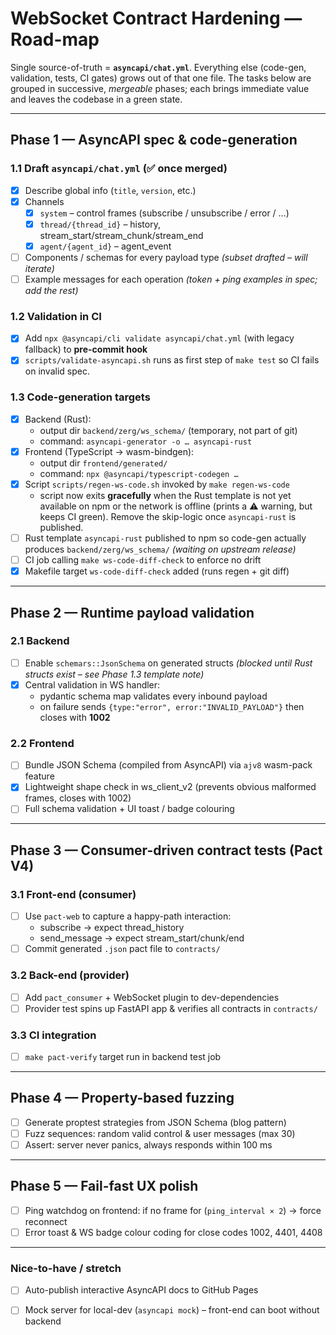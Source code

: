 # WebSocket Contract Hardening — Road-map

Single source-of-truth = **`asyncapi/chat.yml`**.
Everything else (code-gen, validation, tests, CI gates) grows out of that one
file.  The tasks below are grouped in successive, *mergeable* phases; each
brings immediate value and leaves the codebase in a green state.

----------------------------------------------------------------------
## Phase 1 — AsyncAPI spec & code-generation

### 1.1  Draft `asyncapi/chat.yml`  (✅ once merged)
* [x] Describe global info (`title`, `version`, etc.)
* [x] Channels
  * [x] `system`   – control frames (subscribe / unsubscribe / error / …)
  * [x] `thread/{thread_id}`   – history, stream_start/stream_chunk/stream_end
  * [x] `agent/{agent_id}`    – agent_event
* [ ] Components / schemas for every payload type *(subset drafted – will iterate)*
* [ ] Example messages for each operation *(token + ping examples in spec; add the rest)*

### 1.2  Validation in CI
* [x] Add `npx @asyncapi/cli validate asyncapi/chat.yml` (with legacy fallback) to **pre-commit hook**
* [x] `scripts/validate-asyncapi.sh` runs as first step of `make test` so CI
      fails on invalid spec.

### 1.3  Code-generation targets
* [x] Backend (Rust):
  * output dir `backend/zerg/ws_schema/` (temporary, not part of git)
  * command: `asyncapi-generator -o … asyncapi-rust`
* [x] Frontend (TypeScript → wasm-bindgen):
  * output dir `frontend/generated/`
  * command: `npx @asyncapi/typescript-codegen …`
* [x] Script `scripts/regen-ws-code.sh` invoked by `make regen-ws-code`
  * script now exits **gracefully** when the Rust template is not yet
    available on npm or the network is offline (prints a ⚠️  warning, but keeps
    CI green).  Remove the skip-logic once `asyncapi-rust` is published.
* [ ] Rust template `asyncapi-rust` published to npm so code-gen actually
      produces `backend/zerg/ws_schema/`  *(waiting on upstream release)*
* [ ] CI job calling `make ws-code-diff-check` to enforce no drift
* [x] Makefile target `ws-code-diff-check` added (runs regen + git diff)

----------------------------------------------------------------------
## Phase 2 — Runtime payload validation

### 2.1  Backend
* [ ] Enable `schemars::JsonSchema` on generated structs *(blocked until Rust
      structs exist – see Phase 1.3 template note)*
* [x] Central validation in WS handler:
  * pydantic schema map validates every inbound payload
  * on failure sends `{type:"error", error:"INVALID_PAYLOAD"}` then closes with **1002**

### 2.2  Frontend
* [ ] Bundle JSON Schema (compiled from AsyncAPI) via `ajv8` wasm-pack feature
* [x] Lightweight shape check in ws_client_v2 (prevents obvious malformed
      frames, closes with 1002)
* [ ] Full schema validation + UI toast / badge colouring

----------------------------------------------------------------------
## Phase 3 — Consumer-driven contract tests (Pact V4)

### 3.1  Front-end (consumer)
* [ ] Use `pact-web` to capture a happy-path interaction:
  * subscribe → expect thread_history
  * send_message → expect stream_start/chunk/end
* [ ] Commit generated `.json` pact file to `contracts/`

### 3.2  Back-end (provider)
* [ ] Add `pact_consumer` + WebSocket plugin to dev-dependencies
* [ ] Provider test spins up FastAPI app & verifies all contracts in `contracts/`

### 3.3  CI integration
* [ ] `make pact-verify` target run in backend test job

----------------------------------------------------------------------
## Phase 4 — Property-based fuzzing

* [ ] Generate proptest strategies from JSON Schema (blog pattern)
* [ ] Fuzz sequences: random valid control & user messages (max 30)
* [ ] Assert: server never panics, always responds within 100 ms

----------------------------------------------------------------------
## Phase 5 — Fail-fast UX polish

* [ ] Ping watchdog on frontend: if no frame for (`ping_interval × 2`) → force reconnect
* [ ] Error toast & WS badge colour coding for close codes 1002, 4401, 4408

----------------------------------------------------------------------
### Nice-to-have / stretch

* [ ] Auto-publish interactive AsyncAPI docs to GitHub Pages
* [ ] Mock server for local-dev (`asyncapi mock`) – front-end can boot without backend


